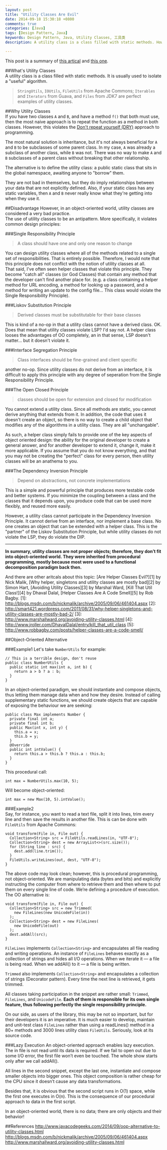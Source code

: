 ```yaml
---
layout: post
title: "Utility Classes Are Evil"
date: 2014-09-18 15:30:18 +0800
comments: true
categories: [Java]
tags: [Design Pattern, Java] 
keywords: Design Pattern, Java, Utility Classes, 工具类   
description: A utility class is a class filled with static methods. However, in an object-oriented world, utility classes are considered a very bad practice.  The use of utility classes to be an antipattern. More specifically, it violates common design principles   

---
```

This post is a summary of [this artical](http://www.javacodegeeks.com/2014/09/oop-alternative-to-utility-classes.html) and [this one](http://blogs.msdn.com/b/nickmalik/archive/2005/09/06/461404.aspx).

		
##What's Utility Classes  
A utility class is a class filled with static methods.  It is usually used to isolate a "useful" algorithm.  
>`StringUtils`, `IOUtils`, `FileUtils` from Apache Commons; `Iterables` and `Iterators` from Guava, and `Files` from JDK7 are perfect examples of utility classes.  

##Why Utility Classes  
If you have two classes `A` and `B`, and have a method `f()` that both must use, then the most naive approach is to repeat the function as a method in both classes. However, this violates the [Don't repeat yourself (DRY)][dry] approach to programming.   

[dry]:http://en.wikipedia.org/wiki/Don't_repeat_yourself  
    
  
  
The most natural solution is inheritance, but it's not always beneficial for `A` and `B` to be subclasses of some parent class. In my case, `A` was already a subclass of another class, while `B` was not. There was no way to make `A` and `B` subclasses of a parent class without breaking that other relationship.  

The alternative is to define the utility class: a public static class that sits in the global namespace, awaiting anyone to "borrow" them.   

They are not bad in themselves, but they do imply relationships between your data that are not explicitly defined. Also, if your static class has any static variables, then `A` and `B` never really know what they're getting into when they use it.

<!--more-->

##Disadvantage
However, in an object-oriented world, utility classes are considered a very bad practice.  
The use of utility classes to be an antipattern. More specifically, it violates common design principles: 

###Single Responsibility Principle
>A class should have one and only one reason to change  
  
You can design utility classes where all of the methods related to a single set of responsibilities.  That is entirely possible.  Therefore, I would note that this principle does not conflict with the notion of utility classes at all.  
That said, I've often seen helper classes that violate this principle.  They become "catch all" classes (or God Classes) that contain any method that the developer can't find another place for.  (e.g. a class containing a helper method for URL encoding, a method for looking up a password, and a method for writing an update to the config file... This class would violate the Single Responsibility Principle).

###Liskov Substitution Principle  
>Derived classes must be substitutable for their base classes  

This is kind of a no-op in that a utility class cannot have a derived class.  OK.  Does that mean that utility classes violate LSP?  I'd say not.  A helper class looses the advantages of OO completely, an in that sense, LSP doesn't matter... but it doesn't violate it.

###Interface Segregation Principle  
>Class interfaces should be fine-grained and client specific   

another no-op.  Since utility classes do not derive from an interface, it is difficult to apply this principle with any degree of seperation from the Single Responsibility Principle. 


###The Open Closed Principle  

>classes should be open for extension and closed for modification  

You cannot extend a utility class.  Since all methods are static, you cannot derive anything that extends from it.  In addition, the code that uses it doesn't create an object, so there is no way to create a child object that modifies any of the algorithms in a utility class.  They are all "unchangable".  

As such, a helper class simply fails to provide one of the key aspects of object oriented design: the ability for the original developer to create a general answer, and for another developer to extend it, change it, make it more applicable.  If you assume that you do not know everything, and that you may not be creating the "perfect" class for every person, then utility classes will be an anathema to you.

###The Dependency Inversion Principle  
>Depend on abstractions, not concrete implementations  

This is a simple and powerful principle that produces more testable code and better systems.  If you minimize the coupling between a class and the classes that it depends upon, you produce code that can be used more flexibly, and reused more easily.  

However, a utility class cannot participate in the Dependency Inversion Principle.  It cannot derive from an interface, nor implement a base class.  No one creates an object that can be extended with a helper class.  This is the "partner" of the Liskov Substitution Principle, but while utility classes do not violate the LSP, they do violate the DIP. 

---

**In summary, utility classes are not proper objects; therefore, they don’t fit into object-oriented world. They were inherited from procedural programming, mostly because most were used to a functional decomposition paradigm back then.**

And there are other aritcals about this topic:  [Are Helper Classes Evil?][1] by Nick Malik, [Why helper, singletons and utility classes are mostly bad][2] by Simon Hart, [Avoiding Utility Classes][3] by Marshal Ward, [Kill That Util Class!][4] by Dhaval Dalal, [Helper Classes Are A Code Smell][5] by Rob Bagby.
[1]: http://blogs.msdn.com/b/nickmalik/archive/2005/09/06/461404.aspx
[2]: http://smart421.wordpress.com/2011/08/31/why-helper-singletons-and-utility-classes-are-mostly-bad-2/
[3]: http://www.marshallward.org/avoiding-utility-classes.html
[4]: http://www.jroller.com/DhavalDalal/entry/kill_that_util_class
[5]: http://www.robbagby.com/posts/helper-classes-are-a-code-smell/

##Object-Oriented Alternative

###Example1
Let's take `NumberUtils` for example:  

```
// This is a terrible design, don't reuse
public class NumberUtils {
  public static int max(int a, int b) {
    return a > b ? a : b;
  }
}
```

In an object-oriented paradigm, we should instantiate and compose objects, thus letting them manage data when and how they desire. Instead of calling supplementary static functions, we should create objects that are capable of exposing the behaviour we are seeking:  

```
public class Max implements Number {
  private final int a;
  private final int b;
  public Max(int x, int y) {
    this.a = x;
    this.b = y;
  }
  @Override
  public int intValue() {
    return this.a > this.b ? this.a : this.b;
  }
}
```

This procedural call:  
```
int max = NumberUtils.max(10, 5);  
```  
Will become object-oriented:  
```
int max = new Max(10, 5).intValue();
```

###Example2  
Say, for instance, you want to read a text file, split it into lines, trim every line and then save the results in another file. This is can be done with `FileUtils` from Apache Commons:

```
void transform(File in, File out) {
  Collection<String> src = FileUtils.readLines(in, "UTF-8");
  Collection<String> dest = new ArrayList<>(src.size());
  for (String line : src) {
    dest.add(line.trim());
  }
  FileUtils.writeLines(out, dest, "UTF-8");
}
```   
The above code may look clean; however, this is procedural programming, not object-oriented. We are manipulating data (bytes and bits) and explicitly instructing the computer from where to retrieve them and then where to put them on every single line of code. We’re defining a procedure of execution.  
The OO alternative is:  

```
void transform(File in, File out) {
  Collection<String> src = new Trimmed(
    new FileLines(new UnicodeFile(in))
  );
  Collection<String> dest = new FileLines(
    new UnicodeFile(out)
  );
  dest.addAll(src);
}
```  

`FileLines` implements `Collection<String>` and encapsulates all file reading and writing operations. An instance of `FileLines` behaves exactly as a collection of strings and hides all I/O operations. When we iterate it — a file is being read. When we addAll() to it — a file is being written.

`Trimmed` also implements `Collection<String>` and encapsulates a collection of strings (Decorator pattern). Every time the next line is retrieved, it gets trimmed.

All classes taking participation in the snippet are rather small: `Trimmed`, `FileLines`, and `UnicodeFile`. **Each of them is responsible for its own single feature, thus following perfectly the single responsibility principle.**

On our side, as users of the library, this may be not so important, but for their developers it is an imperative. It is much easier to develop, maintain and unit-test class `FileLines` rather than using a readLines() method in a 80+ methods and 3000 lines utility class `FileUtils`. Seriously, look at its source code.

###Lazy Execution
An object-oriented approach enables lazy execution. The in file is not read until its data is required. If we fail to open out due to some I/O error, the first file won’t even be touched. The whole show starts only after we call addAll().

All lines in the second snippet, except the last one, instantiate and compose smaller objects into bigger ones. This object composition is rather cheap for the CPU since it doesn’t cause any data transformations.

Besides that, it is obvious that the second script runs in O(1) space, while the first one executes in O(n). This is the consequence of our procedural approach to data in the first script.

In an object-oriented world, there is no data; there are only objects and their behavior!




##References
http://www.javacodegeeks.com/2014/09/oop-alternative-to-utility-classes.html  
http://blogs.msdn.com/b/nickmalik/archive/2005/09/06/461404.aspx  
http://www.marshallward.org/avoiding-utility-classes.html  

<!--Google Adsense-->
<p class="meta" style="text-align:center">
  <!-- 789*90 -->
  <script async src="//pagead2.googlesyndication.com/pagead/js/adsbygoogle.js"></script>
  <ins class="adsbygoogle"
       style="display:inline-block;width:789px;height:90px"
       data-ad-client="ca-pub-6393503301700908"
       data-ad-slot="7806666870"></ins>
  <script>
  (adsbygoogle = window.adsbygoogle || []).push({});
  </script>
</p>

